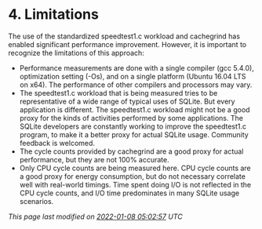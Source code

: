 # 4\. Limitations


The use of the standardized speedtest1\.c workload and cachegrind has
enabled significant performance improvement.
However, it is important to recognize the limitations of this approach:



* Performance measurements are done with a single compiler (gcc 5\.4\.0\),
optimization setting (\-Os), and
on a single platform (Ubuntu 16\.04 LTS on x64\). The performance of
other compilers and processors may vary.
* The speedtest1\.c workload that is being measured tries to be representative
of a wide range of typical uses of SQLite. But every application is
different. The speedtest1\.c workload might not be a good proxy for the
kinds of activities performed by some applications. The SQLite developers
are constantly working to improve the speedtest1\.c program, to make it
a better proxy for actual SQLite usage. Community feedback is welcomed.
* The cycle counts provided by cachegrind are a good proxy for actual
performance, but they are not 100% accurate.
* Only CPU cycle counts are being measured here. 
CPU cycle counts are a good proxy for energy consumption,
but do not necessary correlate well with real\-world timings.
Time spent doing I/O is not reflected in the CPU cycle counts,
and I/O time predominates in many SQLite usage scenarios.


*This page last modified on [2022\-01\-08 05:02:57](https://sqlite.org/docsrc/honeypot) UTC* 



